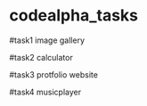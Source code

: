 # codealpha_tasks
#task1 
image gallery 

#task2
calculator

#task3
protfolio website

#task4
musicplayer
